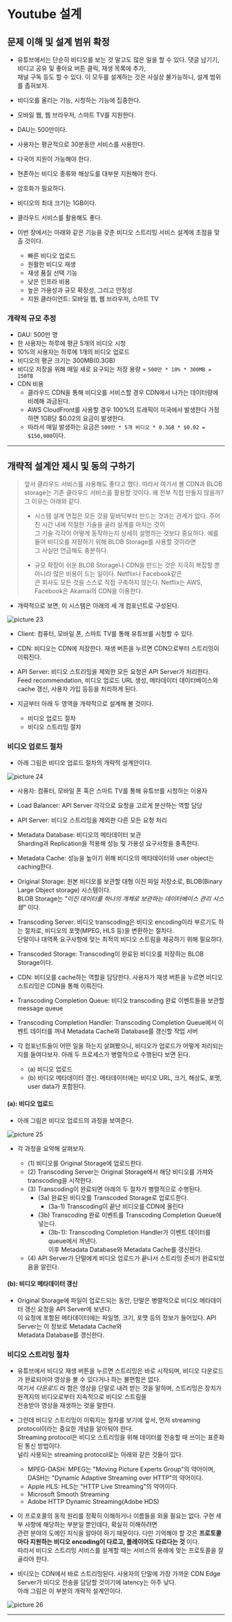 # Youtube 설계

## 문제 이해 및 설계 범위 확정

- 유튜브에서는 단순히 비디오를 보는 것 말고도 많은 일을 할 수 있다. 댓글 남기기, 비디고 공유 및 좋아요 버튼 클릭, 재생 목록에 추가,  
  채널 구독 등도 할 수 있다. 이 모두를 설계하는 것은 사실상 불가능하니, 설계 범위를 좁혀보자.

- 비디오를 올리는 기능, 시청하는 기능에 집중한다.
- 모바일 웹, 웹 브라우저, 스마트 TV를 지원한다.
- DAU는 500만이다.
- 사용자는 평균적으로 30분동안 서비스를 사용한다.
- 다국어 지원이 가능해야 한다.
- 현존하는 비디오 종류와 해상도를 대부분 지원해야 한다.
- 암호화가 필요하다.
- 비디오의 최대 크기는 1GB이다.
- 클라우드 서비스를 활용해도 좋다.

- 이번 장에서는 아래와 같은 기능을 갖춘 비디오 스트리밍 서비스 설계에 초점을 맞출 것이다.

  - 빠른 비디오 업로드
  - 원활한 비디오 재생
  - 재생 품질 선택 기능
  - 낮은 인프라 비용
  - 높은 가용성과 규모 확장성, 그리고 안정성
  - 지원 클라이언트: 모바일 웹, 웹 브라우저, 스마트 TV

### 개략적 규모 추정

- DAU: 500만 명
- 한 사용자는 하루에 평균 5개의 비디오 시청
- 10%의 사용자는 하루에 1개의 비디오 업로드
- 비디오의 평균 크기는 300MB(0.3GB)
- 비디오 저장을 위해 매일 새로 요구되는 저장 용량 = `500만 * 10% * 300MB = 150TB`
- CDN 비용
  - 클라우드 CDN을 통해 비디오를 서비스할 경우 CDN에서 나가는 데이터량에 비례해 과금된다.
  - AWS CloudFront를 사용할 경우 100%의 트래픽이 미국에서 발생한다 가정하면 1GB당 $0.02의 요금이 발생한다.
  - 따라서 매일 발생하는 요금은 `500만 * 5개 비디오 * 0.3GB * $0.02 = $150,000`이다.

---

## 개략적 설계안 제시 및 동의 구하기

> 앞서 클라우드 서비스를 사용해도 좋다고 했다. 따라서 여기서 볼 CDN과 BLOB storage는 기존 클라우드 서비스를 활용할 것이다.
> 왜 전부 직접 만들지 않을까? 그 이유는 아래와 같다.
>
> - 시스템 설계 면접은 모든 것을 밑바닥부터 만드는 것과는 관계가 없다. 주어진 시간 내에 적절한 기술을 골라 설계를 마치는 것이  
>   그 기술 각각이 어떻게 동작하는지 상세히 설명하는 것보다 중요하다. 예를 들어 비디오를 저장하기 위해 BLOB Storage를 사용할 것이라면  
>   그 사실만 언급해도 충분하다.
>
> - 규모 확장이 쉬운 BLOB Storage나 CDN을 만드는 것은 지극히 복잡할 뿐 아니라 많은 비용이 드는 일이다. Netflix나 Facebook같은  
>   큰 회사도 모든 것을 스스로 직접 구축하지 않는다. Netflix는 AWS, Facebook은 Akamai의 CDN을 이용한다.

- 개략적으로 보면, 이 시스템은 아래의 세 개 컴포넌트로 구성된다.

![picture 23](/images/SDI_YT_1.png)

- Client: 컴퓨터, 모바일 폰, 스마트 TV를 통해 유튜브를 시청할 수 있다.
- CDN: 비디오는 CDN에 저장한다. 재생 버튼을 누르면 CDN으로부터 스트리밍이 이뤄진다.
- API Server: 비디오 스트리밍을 제외한 모든 요청은 API Server가 처리한다.  
  Feed recommendation, 비디오 업로드 URL 생성, 메타데이터 데이터베이스와 cache 갱신, 사용자 가입 등등을 처리하게 된다.

- 지금부터 아래 두 영역을 개략적으로 설계해 볼 것이다.

  - 비디오 업로드 절차
  - 비디오 스트리밍 절차

### 비디오 업로드 절차

- 아래 그림은 비디오 업로드 절차의 개략적 설계안이다.

![picture 24](/images/SDI_YT_2.png)

- 사용자: 컴퓨터, 모바일 폰 혹은 스마트 TV를 통해 유튜브를 시청하는 이용자
- Load Balancer: API Server 각각으로 요청을 고르게 분산하는 역할 담당
- API Server: 비디오 스트리밍을 제외한 다른 모든 요청 처리
- Metadata Database: 비디오의 메타데이터 보관  
  Sharding과 Replication을 적용해 성능 및 가용성 요구사항을 충족한다.
- Metadata Cache: 성능을 높이기 위해 비디오의 메타데이터와 user object는 caching한다.
- Original Storage: 원본 비디오를 보관할 대형 이진 파일 저장소로, BLOB(Binary Large Object storage) 시스템이다.  
  BLOB Storage는 _"이진 데이터를 하나의 개체로 보관하는 데이터베이스 관리 시스템"_ 이다.
- Transcoding Server: 비디오 transcoding은 비디오 encoding이라 부르기도 하는 절차로, 비디오의 포맷(MPEG, HLS 등)을 변환하는 절차다.  
  단말이나 대역폭 요구사항에 맞는 최적의 비디오 스트림을 제공하기 위해 필요하다.
- Transcoded Storage: Transcoding이 완료된 비디오를 저장하는 BLOB Storage이다.
- CDN: 비디오를 cache하는 역할을 담당한다. 사용자가 재생 버튼을 누르면 비디오 스트리밍은 CDN을 통해 이뤄진다.
- Transcoding Completion Queue: 비디오 transcoding 완료 이벤트들을 보관할 message queue
- Transcoding Completion Handler: Transcoding Completion Queue에서 이벤트 데이터를 꺼내 Metadata Cache와 Database를 갱신할 작업 서버

- 각 컴포넌트들이 어떤 일을 하는지 살펴봤으니, 비디오가 업로드가 어떻게 처리되는지를 들여다보자. 아래 두 프로세스가 병렬적으로 수행된다 보면 된다.

  - (a) 비디오 업로드
  - (b) 비디오 메타데이터 갱신. 메타데이터에는 비디오 URL, 크기, 해상도, 포맷, user data가 포함된다.

#### (a): 비디오 업로드

- 아래 그림은 비디오 업로드의 과정을 보여준다.

![picture 25](/images/SDI_YT_3.png)

- 각 과정을 요약해 살펴보자.

  - (1) 비디오를 Original Storage에 업로드한다.
  - (2) Transcoding Server는 Original Storage에서 해당 비디오를 가져와 transcoding을 시작한다.
  - (3) Transcoding이 완료되면 아래의 두 절차가 병렬적으로 수행된다.
    - (3a) 완료된 비디오를 Transcoded Storage로 업로드한다.
      - (3a-1) Transcoding이 끝난 비디오를 CDN에 올린다
    - (3b) Transcoding 완료 이벤트를 Transcoding Completion Queue에 넣는다.
      - (3b-1): Transcoding Completion Handler가 이벤트 데이터를 queue에서 꺼낸다.  
        이후 Metadata Database와 Metadata Cache를 갱신한다.
  - (4) API Server가 단말에게 비디오 업로드가 끝나서 스트리밍 준비가 완료되었음을 알린다.

#### (b): 비디오 메타데이터 갱신

- Original Storage에 파일이 업로드되는 동안, 단말은 병렬적으로 비디오 메타데이터 갱신 요청을 API Server에 보낸다.  
  이 요청에 포함된 메타데이터에는 파일명, 크기, 포맷 등의 정보가 들어있다. API Server는 이 정보로 Metadata Cache와  
  Metadata Database를 갱신한다.

### 비디오 스트리밍 절차

- 유튜브에서 비디오 재생 버튼을 누르면 스트리밍은 바로 시작되며, 비디오 다운로드가 완료되어야 영상을 볼 수 있다거나 하는 불편함은 없다.  
  여기서 _다운로드_ 라 함은 영상을 단말로 내려 받는 것을 말하며, 스트리밍은 장치가 원격지의 비디오로부터 지속적으로 비디오 스트림을  
  전송받아 영상을 재생하는 것을 말한다.

- 그런데 비디오 스트리밍이 이뤄지는 절차를 보기에 앞서, 먼저 streaming protocol이라는 중요한 개념을 알아둬야 한다.  
  Streaming protocol은 비디오 스트리밍을 위해 데이터를 전송할 때 쓰이는 표준화된 통신 방법이다.  
  널리 사용되는 streaming protocol로는 아래와 같은 것들이 있다.

  - MPEG-DASH: MPEG는 "Moving Picture Experts Group"의 약어이며, DASH는 "Dynamic Adaptive Streaming over HTTP"의 약어이다.
  - Apple HLS: HLS는 "HTTP Live Streaming"의 약어이다.
  - Microsoft Smooth Streaming
  - Adobe HTTP Dynamic Streaming(Adobe HDS)

- 이 프로포콜의 동작 원리를 정확히 이해하거나 이름들을 외울 필요는 없다. 구현 세부 사항에 해당하는 부분일 뿐인데다, 확실히 이해하려면  
  관련 분야의 도메인 지식을 알아야 하기 때문이다. 다만 기억해야 할 것은 **프로토콜마다 지원하는 비디오 encoding이 다르고, 플레이어도 다르다는 것** 이다.  
  따라서 비디오 스트리밍 서비스를 설계할 때는 서비스의 용례에 맞는 프로토콜을 잘 골라야 한다.

- 비디오는 CDN에서 바로 스트리밍된다. 사용자의 단말에 가장 가까운 CDN Edge Server가 비디오 전송을 담당할 것이기에 latency는 아주 낮다.  
  아래 그림은 이 부분의 개략적 설계안이다.

![picture 26](/images/SDI_YT_4.png)

---
